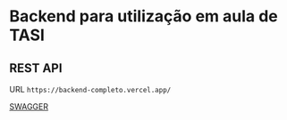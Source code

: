 # Backend para utilização em aula de TASI

## REST API

URL ```https://backend-completo.vercel.app/```

[SWAGGER](https://rodescobar.github.io/backendCompleto/api/swagger-ui/) 

